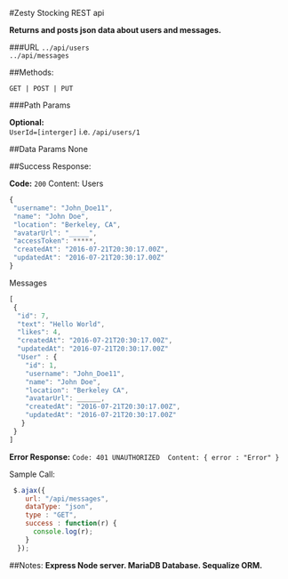 #Zesty Stocking REST api 

**Returns and posts json data about users and messages.** 

###URL
`../api/users`  
`../api/messages`

##Methods:

`GET | POST | PUT`

###Path Params

**Optional:**  
`UserId=[interger]` i.e. `/api/users/1`


##Data Params
None

##Success Response:

**Code:** `200` 
Content: 
Users
```javascript
{ 
 "username": "John_Doe11",
 "name": "John Doe",
 "location": "Berkeley, CA",
 "avatarUrl": "_____",
 "accessToken": *****, 
 "createdAt": "2016-07-21T20:30:17.00Z",
 "updatedAt": "2016-07-21T20:30:17.00Z"
}
```
Messages
```javascript
[
 {
  "id": 7, 
  "text": "Hello World", 
  "likes": 4, 
  "createdAt": "2016-07-21T20:30:17.00Z",
  "updatedAt": "2016-07-21T20:30:17.00Z"
  "User" : {
    "id": 1, 
    "username": "John_Doe11", 
    "name": "John Doe", 
    "location": "Berkeley CA", 
    "avatarUrl": ______, 
    "createdAt": "2016-07-21T20:30:17.00Z",
    "updatedAt": "2016-07-21T20:30:17.00Z"
   }
 }
]
```

**Error Response:**
`Code: 401 UNAUTHORIZED 
Content: { error : "Error" }`

Sample Call:
```javascript
 $.ajax({
    url: "/api/messages",
    dataType: "json",
    type : "GET",
    success : function(r) {
      console.log(r);
    }
  });
```
##Notes:
**Express Node server. MariaDB Database. Sequalize ORM.** 
